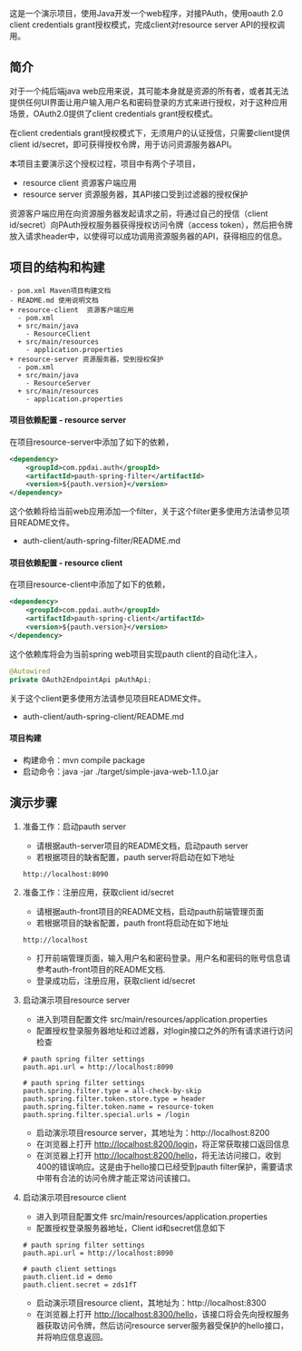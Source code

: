 
这是一个演示项目，使用Java开发一个web程序，对接PAuth，使用oauth 2.0 client credentials grant授权模式，完成client对resource server API的授权调用。

## 简介

对于一个纯后端java web应用来说，其可能本身就是资源的所有者，或者其无法提供任何UI界面让用户输入用户名和密码登录的方式来进行授权，对于这种应用场景，OAuth2.0提供了client credentials grant授权模式。

在client credentials grant授权模式下，无须用户的认证授信，只需要client提供client id/secret，即可获得授权令牌，用于访问资源服务器API。

本项目主要演示这个授权过程，项目中有两个子项目，

- resource client 资源客户端应用
- resource server 资源服务器，其API接口受到过滤器的授权保护

资源客户端应用在向资源服务器发起请求之前，将通过自己的授信（client id/secret）向PAuth授权服务器获得授权访问令牌（access token），然后把令牌放入请求header中，以使得可以成功调用资源服务器的API，获得相应的信息。

## 项目的结构和构建

```
- pom.xml Maven项目构建文档
- README.md 使用说明文档
+ resource-client  资源客户端应用
  - pom.xml
  + src/main/java
    - ResourceClient
  + src/main/resources
    - application.properties
+ resource-server 资源服务器，受到授权保护
  - pom.xml
  + src/main/java
    - ResourceServer
  + src/main/resources
    - application.properties
```

#### 项目依赖配置 - resource server
在项目resource-server中添加了如下的依赖，
``` xml
<dependency>
    <groupId>com.ppdai.auth</groupId>
    <artifactId>pauth-spring-filter</artifactId>
    <version>${pauth.version}</version>
</dependency>
```
这个依赖将给当前web应用添加一个filter，关于这个filter更多使用方法请参见项目README文件。
- auth-client/auth-spring-filter/README.md

#### 项目依赖配置 - resource client
在项目resource-client中添加了如下的依赖，
``` xml
<dependency>
    <groupId>com.ppdai.auth</groupId>
    <artifactId>pauth-spring-client</artifactId>
    <version>${pauth.version}</version>
</dependency>
```
这个依赖库将会为当前spring web项目实现pauth client的自动化注入，

``` java
@Autowired
private OAuth2EndpointApi pAuthApi;
```

关于这个client更多使用方法请参见项目README文件。
- auth-client/auth-spring-client/README.md

#### 项目构建

- 构建命令：mvn compile package
- 启动命令：java -jar ./target/simple-java-web-1.1.0.jar

## 演示步骤

1. 准备工作：启动pauth server
   - 请根据auth-server项目的README文档，启动pauth server
   - 若根据项目的缺省配置，pauth server将启动在如下地址
   ```
   http://localhost:8090
   ```

2. 准备工作：注册应用，获取client id/secret
   - 请根据auth-front项目的README文档，启动pauth前端管理页面
   - 若根据项目的缺省配置，pauth front将启动在如下地址
   ```
   http://localhost
   ```
   - 打开前端管理页面，输入用户名和密码登录。用户名和密码的账号信息请参考auth-front项目的README文档.
   - 登录成功后，注册应用，获取client id/secret

3. 启动演示项目resource server
   - 进入到项目配置文件 src/main/resources/application.properties
   - 配置授权登录服务器地址和过滤器，对login接口之外的所有请求进行访问检查

   ```
   # pauth spring filter settings
   pauth.api.url = http://localhost:8090

   # pauth spring filter settings
   pauth.spring.filter.type = all-check-by-skip
   pauth.spring.filter.token.store.type = header
   pauth.spring.filter.token.name = resource-token
   pauth.spring.filter.special.urls = /login
   ```

   - 启动演示项目resource server，其地址为：http://localhost:8200
   - 在浏览器上打开 [http://localhost:8200/login](http://localhost:8200/login)，将正常获取接口返回信息
   - 在浏览器上打开 [http://localhost:8200/hello](http://localhost:8200/hello)，将无法访问接口，收到400的错误响应。这是由于hello接口已经受到pauth filter保护，需要请求中带有合法的访问令牌才能正常访问该接口。

4. 启动演示项目resource client
   - 进入到项目配置文件 src/main/resources/application.properties
   - 配置授权登录服务器地址，Client id和secret信息如下

   ```
   # pauth spring filter settings
   pauth.api.url = http://localhost:8090

   # pauth client settings
   pauth.client.id = demo
   pauth.client.secret = zds1fT
   ```

   - 启动演示项目resource client，其地址为：http://localhost:8300
   - 在浏览器上打开 [http://localhost:8300/hello](http://localhost:8300/hello)，该接口将会先向授权服务器获取访问令牌，然后访问resource server服务器受保护的hello接口，并将响应信息返回。

